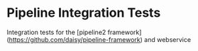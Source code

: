 Pipeline Integration Tests
==========================

Integration tests for the [pipeline2 framework] (https://github.com/daisy/pipeline-framework) and webservice





